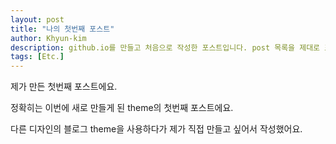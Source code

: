 ```yaml
---
layout: post
title: "나의 첫번째 포스트"
author: Khyun-kim
description: github.io를 만들고 처음으로 작성한 포스트입니다. post 목록을 제대로 표현할 수 있는지, post 페이지가 의도한 대로 표현이 되는지 확인하기 위해서 작성하였습니다.  
tags: [Etc.]
---
```


제가 만든 첫번째 포스트에요.

정확히는 이번에 새로 만들게 된 theme의 첫번째 포스트에요.

다른 디자인의 블로그 theme을 사용하다가 제가 직접 만들고 싶어서 작성했어요.